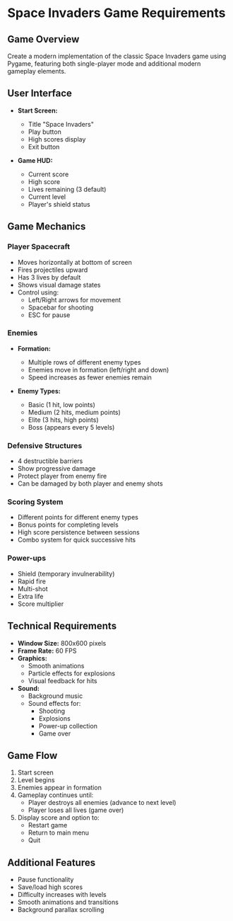 # Space Invaders Game Requirements

## Game Overview
Create a modern implementation of the classic Space Invaders game using Pygame, featuring both single-player mode and additional modern gameplay elements.

## User Interface
- **Start Screen:**
  - Title "Space Invaders"
  - Play button
  - High scores display
  - Exit button

- **Game HUD:**
  - Current score
  - High score
  - Lives remaining (3 default)
  - Current level
  - Player's shield status

## Game Mechanics

### Player Spacecraft
- Moves horizontally at bottom of screen
- Fires projectiles upward
- Has 3 lives by default
- Shows visual damage states
- Control using:
  - Left/Right arrows for movement
  - Spacebar for shooting
  - ESC for pause

### Enemies
- **Formation:**
  - Multiple rows of different enemy types
  - Enemies move in formation (left/right and down)
  - Speed increases as fewer enemies remain
  
- **Enemy Types:**
  - Basic (1 hit, low points)
  - Medium (2 hits, medium points)
  - Elite (3 hits, high points)
  - Boss (appears every 5 levels)

### Defensive Structures
- 4 destructible barriers
- Show progressive damage
- Protect player from enemy fire
- Can be damaged by both player and enemy shots

### Scoring System
- Different points for different enemy types
- Bonus points for completing levels
- High score persistence between sessions
- Combo system for quick successive hits

### Power-ups
- Shield (temporary invulnerability)
- Rapid fire
- Multi-shot
- Extra life
- Score multiplier

## Technical Requirements
- **Window Size:** 800x600 pixels
- **Frame Rate:** 60 FPS
- **Graphics:**
  - Smooth animations
  - Particle effects for explosions
  - Visual feedback for hits
- **Sound:**
  - Background music
  - Sound effects for:
    - Shooting
    - Explosions
    - Power-up collection
    - Game over

## Game Flow
1. Start screen
2. Level begins
3. Enemies appear in formation
4. Gameplay continues until:
   - Player destroys all enemies (advance to next level)
   - Player loses all lives (game over)
5. Display score and option to:
   - Restart game
   - Return to main menu
   - Quit

## Additional Features
- Pause functionality
- Save/load high scores
- Difficulty increases with levels
- Smooth animations and transitions
- Background parallax scrolling
